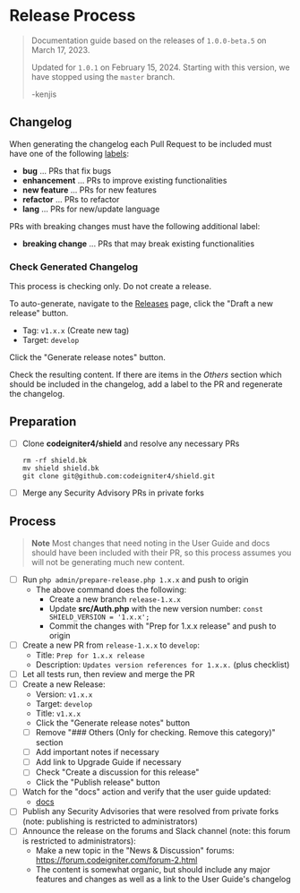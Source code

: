 # Release Process

> Documentation guide based on the releases of `1.0.0-beta.5` on March 17, 2023.
>
> Updated for `1.0.1` on February 15, 2024.
> Starting with this version, we have stopped using the `master` branch.
>
> -kenjis

## Changelog

When generating the changelog each Pull Request to be included must have one of
the following [labels](https://github.com/codeigniter4/shield/labels):
- **bug** ... PRs that fix bugs
- **enhancement** ... PRs to improve existing functionalities
- **new feature** ... PRs for new features
- **refactor** ... PRs to refactor
- **lang** ... PRs for new/update language

PRs with breaking changes must have the following additional label:
- **breaking change** ... PRs that may break existing functionalities

### Check Generated Changelog

This process is checking only. Do not create a release.

To auto-generate, navigate to the
[Releases](https://github.com/codeigniter4/shield/releases) page,
click the "Draft a new release" button.

* Tag: `v1.x.x` (Create new tag)
* Target: `develop`

Click the "Generate release notes" button.

Check the resulting content. If there are items in the *Others* section which
should be included in the changelog, add a label to the PR and regenerate
the changelog.

## Preparation

* [ ] Clone **codeigniter4/shield** and resolve any necessary PRs
    ```console
    rm -rf shield.bk
    mv shield shield.bk
    git clone git@github.com:codeigniter4/shield.git
    ```
* [ ] Merge any Security Advisory PRs in private forks

## Process

> **Note** Most changes that need noting in the User Guide and docs should have
> been included with their PR, so this process assumes you will not be
> generating much new content.

* [ ] Run `php admin/prepare-release.php 1.x.x` and push to origin
    * The above command does the following:
      * Create a new branch `release-1.x.x`
      * Update **src/Auth.php** with the new version number:
        `const SHIELD_VERSION = '1.x.x';`
      * Commit the changes with "Prep for 1.x.x release" and push to origin
* [ ] Create a new PR from `release-1.x.x` to `develop`:
    * Title: `Prep for 1.x.x release`
    * Description: `Updates version references for 1.x.x.` (plus checklist)
* [ ] Let all tests run, then review and merge the PR
* [ ] Create a new Release:
    * Version: `v1.x.x`
    * Target: `develop`
    * Title: `v1.x.x`
    * Click the "Generate release notes" button
    * [ ] Remove "### Others (Only for checking. Remove this category)" section
    * [ ] Add important notes if necessary
    * [ ] Add link to Upgrade Guide if necessary
    * [ ] Check "Create a discussion for this release"
    * Click the "Publish release" button
* [ ] Watch for the "docs" action and verify that the user guide updated:
    * [docs](https://github.com/codeigniter4/shield/actions/workflows/docs.yml)
* [ ] Publish any Security Advisories that were resolved from private forks
  (note: publishing is restricted to administrators)
* [ ] Announce the release on the forums and Slack channel
  (note: this forum is restricted to administrators):
    * Make a new topic in the "News & Discussion" forums:
      https://forum.codeigniter.com/forum-2.html
    * The content is somewhat organic, but should include any major features and
      changes as well as a link to the User Guide's changelog
